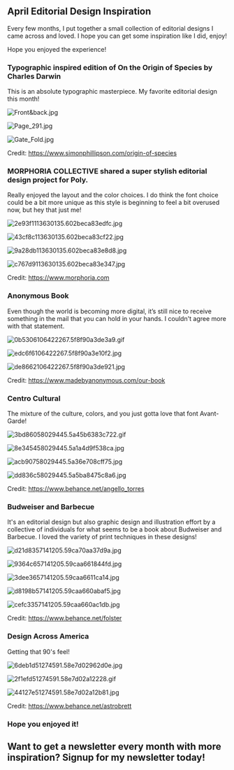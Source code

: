 ## April Editorial Design Inspiration

Every few months, I put together a small collection of editorial designs I came across and loved. I hope you can get some inspiration like I did, enjoy!

Hope you enjoyed the experience!

### Typographic inspired edition of On the Origin of Species by Charles Darwin

This is an absolute typographic masterpiece. My favorite editorial design this month!

![Front&back.jpg](https://cdn.hashnode.com/res/hashnode/image/upload/v1617555031947/qGTfPEOuC.jpeg)

![Page_291.jpg](https://cdn.hashnode.com/res/hashnode/image/upload/v1617555039834/ZZCfAKmlG.jpeg)

![Gate_Fold.jpg](https://cdn.hashnode.com/res/hashnode/image/upload/v1617555045261/ifiWOsBeY.jpeg)

Credit: https://www.simonphillipson.com/origin-of-species

### MORPHORIA COLLECTIVE shared a super stylish editorial design project for Poly. 
Really enjoyed the layout and the color choices. I do think the font choice could be a bit more unique as this style is beginning to feel a bit overused now, but hey that just me!

![2e93f1113630135.602beca83edfc.jpg](https://cdn.hashnode.com/res/hashnode/image/upload/v1617555406590/CHWv6UInj.jpeg)

![43cf8c113630135.602beca83cf22.jpg](https://cdn.hashnode.com/res/hashnode/image/upload/v1617555418881/A_aeE1Qr2.jpeg)

![9a28db113630135.602beca83e8d8.jpg](https://cdn.hashnode.com/res/hashnode/image/upload/v1617555427418/_GijCxBy1.jpeg)

![c767d9113630135.602beca83e347.jpg](https://cdn.hashnode.com/res/hashnode/image/upload/v1617555433477/SzJOP7bt-.jpeg)

Credit: https://www.morphoria.com

### Anonymous Book
Even though the world is becoming more digital, it’s still nice to receive something in the mail that you can hold in your hands. I couldn't agree more with that statement.  

![0b5306106422267.5f8f90a3de3a9.gif](https://cdn.hashnode.com/res/hashnode/image/upload/v1617560494347/ELpD_LaHg.gif)

![edc6f6106422267.5f8f90a3e10f2.jpg](https://cdn.hashnode.com/res/hashnode/image/upload/v1617560495797/0zaihhnk_.jpeg)

![de8662106422267.5f8f90a3de921.jpg](https://cdn.hashnode.com/res/hashnode/image/upload/v1617560505810/-k-LZSSDj.jpeg)

Credit: https://www.madebyanonymous.com/our-book

### Centro Cultural
The mixture of the culture, colors, and you just gotta love that font Avant-Garde!

![3bd86058029445.5a45b6383c722.gif](https://cdn.hashnode.com/res/hashnode/image/upload/v1617560872724/QSPyZF4sB.gif)

![8e345458029445.5a1a4d9f538ca.jpg](https://cdn.hashnode.com/res/hashnode/image/upload/v1617560885567/H8LQnhbxm.jpeg)

![acb90758029445.5a36e708cff75.jpg](https://cdn.hashnode.com/res/hashnode/image/upload/v1617560895603/pVewTqymW.jpeg)

![dd836c58029445.5a5ba8475c8a6.jpg](https://cdn.hashnode.com/res/hashnode/image/upload/v1617561024539/G-aWXsady.jpeg)

Credit: https://www.behance.net/angello_torres

### Budweiser and Barbecue
It's an editorial design but also graphic design and illustration effort by a collective of individuals for what seems to be a book about Budweiser and Barbecue. I loved the variety of print techniques in these designs! 

![d21d8357141205.59ca70aa37d9a.jpg](https://cdn.hashnode.com/res/hashnode/image/upload/v1617561215542/qYLZwW6vf.jpeg)

![9364c657141205.59caa661844fd.jpg](https://cdn.hashnode.com/res/hashnode/image/upload/v1617561227715/ILTrEHN0U.jpeg)

![3dee3657141205.59caa6611ca14.jpg](https://cdn.hashnode.com/res/hashnode/image/upload/v1617561247355/5NBn72PbI.jpeg)

![d8198b57141205.59caa660abaf5.jpg](https://cdn.hashnode.com/res/hashnode/image/upload/v1617561260550/45CdM47j1.jpeg)

![cefc3357141205.59caa660ac1db.jpg](https://cdn.hashnode.com/res/hashnode/image/upload/v1617561401730/jju0zenIX.jpeg)

Credit: https://www.behance.net/folster

### Design Across America
Getting that 90's feel! 

![6deb1d51274591.58e7d02962d0e.jpg](https://cdn.hashnode.com/res/hashnode/image/upload/v1617561706735/RJSbXYjuM.jpeg)

![2f1efd51274591.58e7d02a12228.gif](https://cdn.hashnode.com/res/hashnode/image/upload/v1617561717053/3d8WHSRMp.gif)

![44127e51274591.58e7d02a12b81.jpg](https://cdn.hashnode.com/res/hashnode/image/upload/v1617561726788/THZ07pmkj.jpeg)

Credit: https://www.behance.net/astrobrett

### Hope you enjoyed it!

## Want to get a newsletter every month with more inspiration? Signup for my newsletter today!




